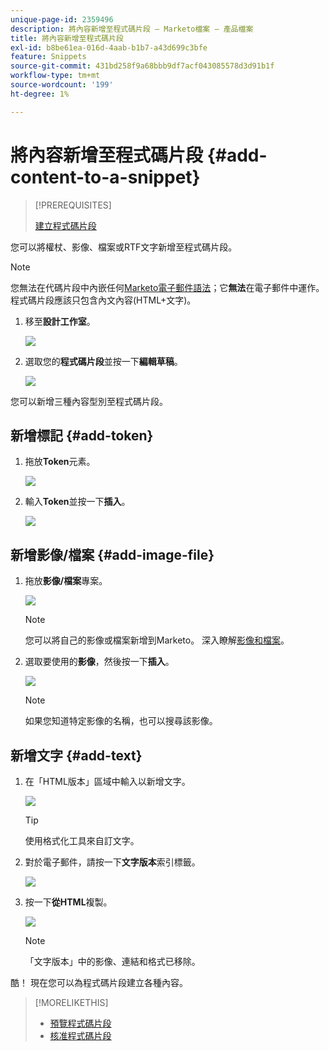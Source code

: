```yaml
---
unique-page-id: 2359496
description: 將內容新增至程式碼片段 — Marketo檔案 — 產品檔案
title: 將內容新增至程式碼片段
exl-id: b8be61ea-016d-4aab-b1b7-a43d699c3bfe
feature: Snippets
source-git-commit: 431bd258f9a68bbb9df7acf043085578d3d91b1f
workflow-type: tm+mt
source-wordcount: '199'
ht-degree: 1%

---
```


# 將內容新增至程式碼片段 {#add-content-to-a-snippet}

>[!PREREQUISITES]
>
>[建立程式碼片段](/help/marketo/product-docs/personalization/segmentation-and-snippets/snippets/create-a-snippet.md)

您可以將權杖、影像、檔案或RTF文字新增至程式碼片段。

>[!NOTE]
>
>您無法在代碼片段中內嵌任何[Marketo電子郵件語法](/help/marketo/product-docs/email-marketing/general/email-editor-2/email-template-syntax.md)；它&#x200B;**無法**&#x200B;在電子郵件中運作。 程式碼片段應該只包含內文內容(HTML+文字)。

1. 移至&#x200B;**設計工作室**。

   ![](assets/designstudio-2.png)

1. 選取您的&#x200B;**程式碼片段**&#x200B;並按一下&#x200B;**編輯草稿**。

   ![](assets/image2014-9-16-9-3a34-3a58.png)

您可以新增三種內容型別至程式碼片段。

## 新增標記 {#add-token}

1. 拖放&#x200B;**Token**&#x200B;元素。

   ![](assets/image2014-9-16-9-3a35-3a8.png)

1. 輸入&#x200B;**Token**&#x200B;並按一下&#x200B;**插入**。

   ![](assets/image2014-9-16-9-3a35-3a16.png)

## 新增影像/檔案 {#add-image-file}

1. 拖放&#x200B;**影像/檔案**&#x200B;專案。

   ![](assets/image2014-9-16-9-3a35-3a25.png)

   >[!NOTE]
   >
   >您可以將自己的影像或檔案新增到Marketo。 深入瞭解[影像和檔案](/help/marketo/product-docs/demand-generation/images-and-files/add-images-and-files-to-marketo.md)。

1. 選取要使用的&#x200B;**影像**，然後按一下&#x200B;**插入**。

   ![](assets/image2014-9-16-9-3a35-3a33.png)

   >[!NOTE]
   >
   >如果您知道特定影像的名稱，也可以搜尋該影像。

## 新增文字 {#add-text}

1. 在「HTML版本」區域中輸入以新增文字。

   ![](assets/image2014-9-16-9-3a35-3a43.png)

   >[!TIP]
   >
   >使用格式化工具來自訂文字。

1. 對於電子郵件，請按一下&#x200B;**文字版本**&#x200B;索引標籤。

   ![](assets/image2014-9-16-9-3a35-3a51.png)

1. 按一下&#x200B;**從HTML**&#x200B;複製。

   ![](assets/image2014-9-16-9-3a35-3a59.png)

   >[!NOTE]
   >
   >「文字版本」中的影像、連結和格式已移除。

酷！ 現在您可以為程式碼片段建立各種內容。

>[!MORELIKETHIS]
>
>* [預覽程式碼片段](/help/marketo/product-docs/personalization/segmentation-and-snippets/snippets/preview-a-snippet.md)
>* [核准程式碼片段](/help/marketo/product-docs/personalization/segmentation-and-snippets/snippets/approve-a-snippet.md)
